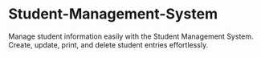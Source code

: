 # Student-Management-System
Manage student information easily with the Student Management System. Create, update, print, and delete student entries effortlessly.
